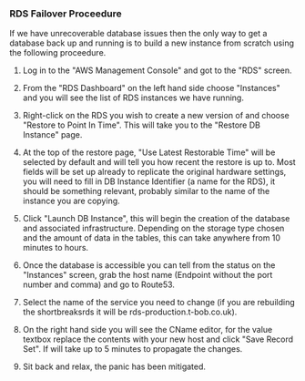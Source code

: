 ### RDS Failover Proceedure

If we have unrecoverable database issues then the only way to get a database back up and running is to build a new instance from scratch using the following proceedure.

1. Log in to the "AWS Management Console" and got to the "RDS" screen.  
2. From the "RDS Dashboard" on the left hand side choose "Instances" and you will see the list of RDS instances we have running.
3. Right-click on the RDS you wish to create a new version of and choose "Restore to Point In Time".  This will take you to the "Restore DB Instance" page.
4. At the top of the restore page, "Use Latest Restorable Time" will be selected by default and will tell you how recent the restore is up to.  Most fields will be set up already to replicate the original hardware settings, you will need to  fill in DB Instance Identifier (a name for the RDS), it should be something relevant, probably similar to the name of the instance you are copying.
    
5. Click "Launch DB Instance", this will begin the creation of the database and associated infrastructure.  Depending on the storage type chosen and the amount of data in the tables, this can take anywhere from 10 minutes to hours.

6. Once the database is accessible you can tell from the status on the "Instances" screen, grab the host name (Endpoint without the port number and comma) and go to Route53.
7. Select the name of the service you need to change (if you are rebuilding the shortbreaksrds it will be rds-production.t-bob.co.uk).
8. On the right hand side you will see the CName editor, for the value textbox replace the contents with your new host and click "Save Record Set".  If will take up to 5 minutes to propagate the changes.
9. Sit back and relax, the panic has been mitigated.
